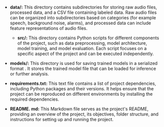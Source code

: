  - **data/:** This directory contains subdirectories for storing raw audio
   files, processed data, and a CSV file containing labeled data. Raw
   audio files can be organized into subdirectories based on categories
   (for example speech, background noise, alarms), and processed data can
   include feature representations of audio files.
   
     
   
   - **src/:** This directory contains Python scripts for different components
   of the project, such as data preprocessing, model architecture, model
   training, and model evaluation. Each script focuses on a specific
   aspect of the project and can be executed independently.
   
     
   
 -  **models/:** This directory is used for saving trained models in a
   serialized format . It stores the trained model file that can be loaded for inference or further analysis.
   
     
   
  - **requirements.txt:** This text file contains a list of project
   dependencies, including Python packages and their versions. It helps
   ensure that the project can be reproduced on different environments
   by installing the required dependencies.
   
     
   
 -  **README. md:** This Markdown file serves as the project's README,
   providing an overview of the project, its objectives, folder
   structure, and instructions for setting up and running the project.
